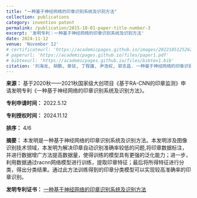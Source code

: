 ```yaml
---
title: "一种基于神经网络的印章识别系统及识别方法"
collection: publications
category: invention patent
permalink: /publication/2015-10-01-paper-title-number-3
excerpt: '发明专利：一种基于神经网络的印章识别系统及识别方法'
date: 2024-11-12
venue: 'November 12'
# certificateurl: 'https://academicpages.github.io/images/2022105125262-发明专利证书-一种基于神经网络的印章识别系统及识别方法.pdf'
# paperurl: 'https://academicpages.github.io/files/paper1.pdf'
# bibtexurl: 'https://academicpages.github.io/files/bibtex1.bib'
citation: '刘海龙, 胡鹏, 章铉, 丁程雄, 尹浩权, 郭志昌. 一种基于神经网络的印章识别系统及识别方法: 黑龙江省, CN114998646B[P]. 2024-11-12.'
---
```


**来源：** 基于2020秋——2021秋国家级大创项目《基于RA-CNN的印章监测》申请发明专利《一种基于神经网络的印章识别系统及识别方法》。

**专利申请时间：** 2022.5.12

**专利授权时间：** 2024.11.12

**排序：** 4/6

**摘要：** 本发明是一种基于神经网络的印章识别系统及识别方法。本发明涉及图像识别技术领域，本发明为解决印章自动识别准确率较低的问题,将印章数据标注，并进行数据增广方法提高数据量，使得训练的模型具有更强的泛化能力；进一步，利用数据通过racnn网络模型进行训练，提取印章特征；最后将所得特征进行分类，得出分类结果。通过此方法训练得到的印章分类模型可以实现较高准确率的印章识别。

**发明专利证书：** [一种基于神经网络的印章识别系统及识别方法](https://academicpages.github.io/images/2022105125262-发明专利证书-一种基于神经网络的印章识别系统及识别方法.pdf)


